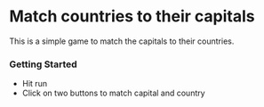 # Match countries to their capitals

This is a simple game to match the capitals to their countries.


### Getting Started
- Hit run
- Click on two buttons to match capital and country

